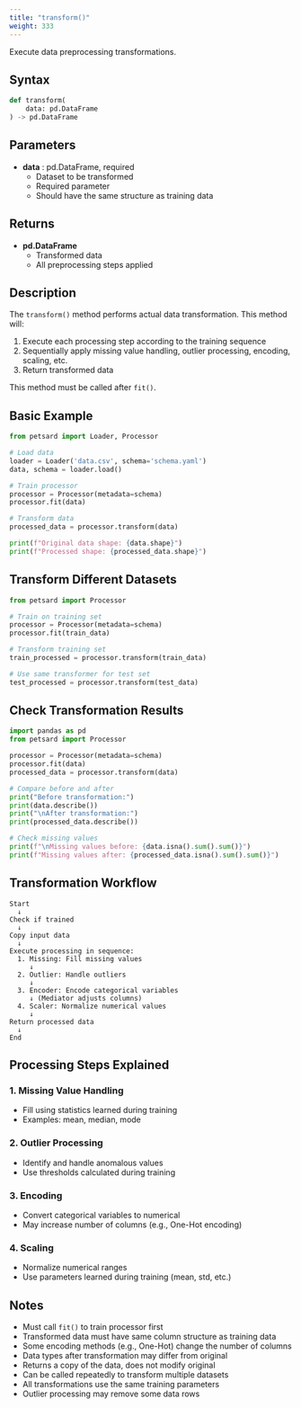 ```yaml
---
title: "transform()"
weight: 333
---
```


Execute data preprocessing transformations.

## Syntax

```python
def transform(
    data: pd.DataFrame
) -> pd.DataFrame
```

## Parameters

- **data** : pd.DataFrame, required
    - Dataset to be transformed
    - Required parameter
    - Should have the same structure as training data

## Returns

- **pd.DataFrame**
    - Transformed data
    - All preprocessing steps applied

## Description

The `transform()` method performs actual data transformation. This method will:

1. Execute each processing step according to the training sequence
2. Sequentially apply missing value handling, outlier processing, encoding, scaling, etc.
3. Return transformed data

This method must be called after `fit()`.

## Basic Example

```python
from petsard import Loader, Processor

# Load data
loader = Loader('data.csv', schema='schema.yaml')
data, schema = loader.load()

# Train processor
processor = Processor(metadata=schema)
processor.fit(data)

# Transform data
processed_data = processor.transform(data)

print(f"Original data shape: {data.shape}")
print(f"Processed shape: {processed_data.shape}")
```

## Transform Different Datasets

```python
from petsard import Processor

# Train on training set
processor = Processor(metadata=schema)
processor.fit(train_data)

# Transform training set
train_processed = processor.transform(train_data)

# Use same transformer for test set
test_processed = processor.transform(test_data)
```

## Check Transformation Results

```python
import pandas as pd
from petsard import Processor

processor = Processor(metadata=schema)
processor.fit(data)
processed_data = processor.transform(data)

# Compare before and after
print("Before transformation:")
print(data.describe())
print("\nAfter transformation:")
print(processed_data.describe())

# Check missing values
print(f"\nMissing values before: {data.isna().sum().sum()}")
print(f"Missing values after: {processed_data.isna().sum().sum()}")
```

## Transformation Workflow

```
Start
  ↓
Check if trained
  ↓
Copy input data
  ↓
Execute processing in sequence:
  1. Missing: Fill missing values
     ↓
  2. Outlier: Handle outliers
     ↓
  3. Encoder: Encode categorical variables
     ↓ (Mediator adjusts columns)
  4. Scaler: Normalize numerical values
     ↓
Return processed data
  ↓
End
```

## Processing Steps Explained

### 1. Missing Value Handling
- Fill using statistics learned during training
- Examples: mean, median, mode

### 2. Outlier Processing
- Identify and handle anomalous values
- Use thresholds calculated during training

### 3. Encoding
- Convert categorical variables to numerical
- May increase number of columns (e.g., One-Hot encoding)

### 4. Scaling
- Normalize numerical ranges
- Use parameters learned during training (mean, std, etc.)

## Notes

- Must call `fit()` to train processor first
- Transformed data must have same column structure as training data
- Some encoding methods (e.g., One-Hot) change the number of columns
- Data types after transformation may differ from original
- Returns a copy of the data, does not modify original
- Can be called repeatedly to transform multiple datasets
- All transformations use the same training parameters
- Outlier processing may remove some data rows
